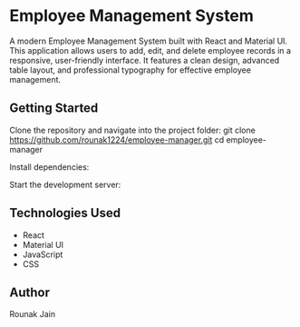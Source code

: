 # Employee Management System

A modern Employee Management System built with React and Material UI. This application allows users to add, edit, and delete employee records in a responsive, user-friendly interface. It features a clean design, advanced table layout, and professional typography for effective employee management.

## Getting Started

Clone the repository and navigate into the project folder:
git clone https://github.com/rounak1224/employee-manager.git
cd employee-manager

Install dependencies:

Start the development server:

## Technologies Used
- React
- Material UI
- JavaScript
- CSS

## Author
Rounak Jain
